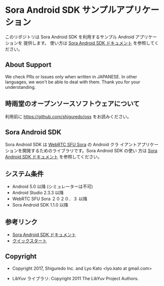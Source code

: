 # Sora Android SDK サンプルアプリケーション

このリポジトリは Sora Android SDK を利用するサンプル Android アプリケーションを
提供します。
使い方は [Sora Android SDK ドキュメント](https://sora.shiguredo.jp/android-sdk-doc/) を参照してください。

## About Support

We check PRs or Issues only when written in JAPANESE.
In other languages, we won't be able to deal with them. Thank you for your understanding.

## 時雨堂のオープンソースソフトウェアについて

利用前に https://github.com/shiguredo/oss をお読みください。

## Sora Android SDK

Sora Android SDK は [WebRTC SFU Sora](https://sora.shiguredo.jp) の Android クラ
イアントアプリケーションを開発するためのライブラリです。Sora Android SDK の使い
方は [Sora Android SDK ドキュメント](https://sora.shiguredo.jp/android-sdk-doc/)
を参照してください。

## システム条件

- Android 5.0 以降 (シミュレーターは不可)
- Android Studio 2.3.3 以降
- WebRTC SFU Sora ２０２０．３ 以降
- Sora Android SDK 1.1.0 以降

## 参考リンク

- [Sora Android SDK ドキュメント](https://sora.shiguredo.jp/android-sdk-doc/)
- [クイックスタート](https://github.com/shiguredo/sora-android-sdk-quickstart)

## Copyright

- Copyright 2017, Shiguredo Inc. and Lyo Kato <lyo.kato at gmail.com>

- LibYuv ライブラリ: Copyright 2011 The LibYuv Project Authors.
